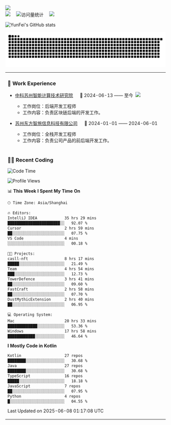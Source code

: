   <!-- dynamic typing effect 动态打字效果 -->
  <div>
    <a href="http://yunfei.plus">
      <img src="https://readme-typing-svg.demolab.com?font=Fira+Code&pause=1000&width=435&lines=console.log(%22Hello%2C%20World%22);祝您今天愉快!&center=true&size=27" />
    </a>
  </div>

  <div>
    <a href="http://yunfei.plus/"><img src="https://img.shields.io/badge/Website-博客-8c36db" /></a>&emsp;
    <!-- visitor -->
    <img src="https://komarev.com/ghpvc/?username=yunfeidog&label=Views&color=orange&style=flat" alt="访问量统计" />&emsp;
    <!-- wakatime -->    
    <a href="https://wakatime.com/@yunfeidog"><img src="https://wakatime.com/badge/user/42d0678c-368b-448b-9a77-5d21c5b55352.svg" /></a>
  </div>

![YunFei's GitHub stats](https://github-readme-stats.vercel.app/api?username=yunfeidog)

![snake](./dist/github-contribution-grid-snake.svg)


<table>

<tr><td>

### 🏢 Work Experience

<img align="right" width="88" src="https://cdn.jsdelivr.net/gh/yunfeidog/yunfeidog/assets/images/yuanze.png" />

- [中科苏州智能计算技术研究院](http://iict.ac.cn/sy) &emsp; 📌 2024-06-13 —— 至今

    - 工作岗位：后端开发工程师
    - 工作内容：负责区块链后端的开发工作。

- [苏州东方智旅信息科技有限公司](http://www.leyoobao.com/) &emsp; 📌 2024-01-01 —— 2024-06-01

    - 工作岗位：全栈开发工程师
    - 工作内容：负责公司产品的前后端开发工作。

</td></tr>

<tr><td>

### 👩‍💻 Recent Coding

<!--START_SECTION:waka-->
![Code Time](http://img.shields.io/badge/Code%20Time-3%2C120%20hrs%2043%20mins-blue)

![Profile Views](http://img.shields.io/badge/Profile%20Views-0-blue)

📊 **This Week I Spent My Time On** 

```text
🕑︎ Time Zone: Asia/Shanghai

🔥 Editors: 
IntelliJ IDEA            35 hrs 29 mins      ███████████████████████░░   92.07 % 
Cursor                   2 hrs 59 mins       ██░░░░░░░░░░░░░░░░░░░░░░░   07.75 % 
VS Code                  4 mins              ░░░░░░░░░░░░░░░░░░░░░░░░░   00.18 % 

🐱‍💻 Projects: 
casll-nft                8 hrs 17 mins       █████░░░░░░░░░░░░░░░░░░░░   21.49 % 
Team                     4 hrs 54 mins       ███░░░░░░░░░░░░░░░░░░░░░░   12.73 % 
TowerDefence             3 hrs 41 mins       ██░░░░░░░░░░░░░░░░░░░░░░░   09.60 % 
FastCraft                2 hrs 58 mins       ██░░░░░░░░░░░░░░░░░░░░░░░   07.70 % 
DustMythicExtension      2 hrs 40 mins       ██░░░░░░░░░░░░░░░░░░░░░░░   06.95 % 

💻 Operating System: 
Mac                      20 hrs 33 mins      █████████████░░░░░░░░░░░░   53.36 % 
Windows                  17 hrs 58 mins      ████████████░░░░░░░░░░░░░   46.64 % 
```

**I Mostly Code in Kotlin** 

```text
Kotlin                   27 repos            ████████░░░░░░░░░░░░░░░░░   30.68 % 
Java                     27 repos            ████████░░░░░░░░░░░░░░░░░   30.68 % 
TypeScript               16 repos            █████░░░░░░░░░░░░░░░░░░░░   18.18 % 
JavaScript               7 repos             ██░░░░░░░░░░░░░░░░░░░░░░░   07.95 % 
Python                   4 repos             █░░░░░░░░░░░░░░░░░░░░░░░░   04.55 % 
```




 Last Updated on 2025-06-08 01:17:08 UTC
<!--END_SECTION:waka-->

</td></tr>
<table>
